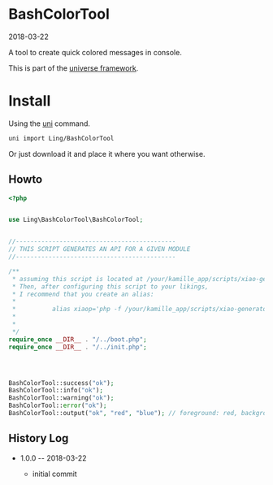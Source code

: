 BashColorTool
================
2018-03-22



A tool to create quick colored messages in console.

This is part of the [universe framework](https://github.com/karayabin/universe-snapshot).


Install
==========
Using the [uni](https://github.com/lingtalfi/universe-naive-importer) command.
```bash
uni import Ling/BashColorTool
```

Or just download it and place it where you want otherwise.





Howto
-----------

```php
<?php


use Ling\BashColorTool\BashColorTool;


//--------------------------------------------
// THIS SCRIPT GENERATES AN API FOR A GIVEN MODULE
//--------------------------------------------

/**
 * assuming this script is located at /your/kamille_app/scripts/xiao-generator.php
 * Then, after configuring this script to your likings,
 * I recommend that you create an alias:
 *
 *          alias xiaop='php -f /your/kamille_app/scripts/xiao-generator-peipei.php'
 *
 *
 */
require_once __DIR__ . "/../boot.php";
require_once __DIR__ . "/../init.php";




BashColorTool::success("ok");
BashColorTool::info("ok");
BashColorTool::warning("ok");
BashColorTool::error("ok");
BashColorTool::output("ok", "red", "blue"); // foreground: red, background: blue
```








History Log
------------------
    
- 1.0.0 -- 2018-03-22

    - initial commit